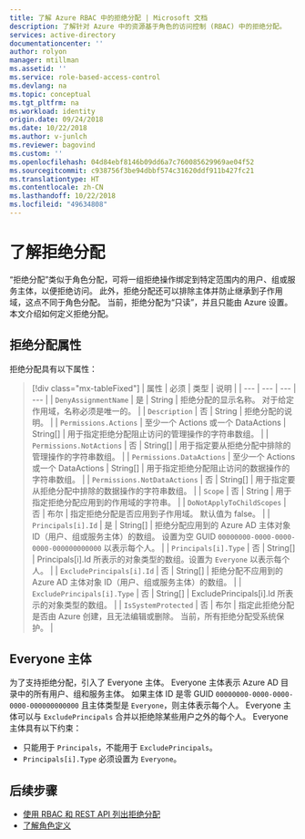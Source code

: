 ```yaml
---
title: 了解 Azure RBAC 中的拒绝分配 | Microsoft 文档
description: 了解针对 Azure 中的资源基于角色的访问控制 (RBAC) 中的拒绝分配。
services: active-directory
documentationcenter: ''
author: rolyon
manager: mtillman
ms.assetid: ''
ms.service: role-based-access-control
ms.devlang: na
ms.topic: conceptual
ms.tgt_pltfrm: na
ms.workload: identity
origin.date: 09/24/2018
ms.date: 10/22/2018
ms.author: v-junlch
ms.reviewer: bagovind
ms.custom: ''
ms.openlocfilehash: 04d84ebf8146b09dd6a7c760085629969ae04f52
ms.sourcegitcommit: c938756f3be94dbbf574c31620ddf911b427fc21
ms.translationtype: HT
ms.contentlocale: zh-CN
ms.lasthandoff: 10/22/2018
ms.locfileid: "49634808"
---
```

# <a name="understand-deny-assignments"></a>了解拒绝分配

“拒绝分配”类似于角色分配，可将一组拒绝操作绑定到特定范围内的用户、组或服务主体，以便拒绝访问。 此外，拒绝分配还可以排除主体并防止继承到子作用域，这点不同于角色分配。 当前，拒绝分配为“只读”，并且只能由 Azure 设置。 本文介绍如何定义拒绝分配。

## <a name="deny-assignment-properties"></a>拒绝分配属性

 拒绝分配具有以下属性：

> [!div class="mx-tableFixed"]
> | 属性 | 必须 | 类型 | 说明 |
> | --- | --- | --- | --- |
> | `DenyAssignmentName` | 是 | String | 拒绝分配的显示名称。 对于给定作用域，名称必须是唯一的。 |
> | `Description` | 否 | String | 拒绝分配的说明。 |
> | `Permissions.Actions` | 至少一个 Actions 或一个 DataActions | String[] | 用于指定拒绝分配阻止访问的管理操作的字符串数组。 |
> | `Permissions.NotActions` | 否 | String[] | 用于指定要从拒绝分配中排除的管理操作的字符串数组。 |
> | `Permissions.DataActions` | 至少一个 Actions 或一个 DataActions | String[] | 用于指定拒绝分配阻止访问的数据操作的字符串数组。 |
> | `Permissions.NotDataActions` | 否 | String[] | 用于指定要从拒绝分配中排除的数据操作的字符串数组。 |
> | `Scope` | 否 | String | 用于指定拒绝分配应用到的作用域的字符串。 |
> | `DoNotApplyToChildScopes` | 否 | 布尔 | 指定拒绝分配是否应用到子作用域。 默认值为 false。 |
> | `Principals[i].Id` | 是 | String[] | 拒绝分配应用到的 Azure AD 主体对象 ID（用户、组或服务主体）的数组。 设置为空 GUID `00000000-0000-0000-0000-000000000000` 以表示每个人。 |
> | `Principals[i].Type` | 否 | String[] | Principals[i].Id 所表示的对象类型的数组。设置为 `Everyone` 以表示每个人。 |
> | `ExcludePrincipals[i].Id` | 否 | String[] | 拒绝分配不应用到的 Azure AD 主体对象 ID（用户、组或服务主体）的数组。 |
> | `ExcludePrincipals[i].Type` | 否 | String[] | ExcludePrincipals[i].Id 所表示的对象类型的数组。 |
> | `IsSystemProtected` | 否 | 布尔 | 指定此拒绝分配是否由 Azure 创建，且无法编辑或删除。 当前，所有拒绝分配受系统保护。 |

## <a name="everyone-principal"></a>Everyone 主体

为了支持拒绝分配，引入了 Everyone 主体。 Everyone 主体表示 Azure AD 目录中的所有用户、组和服务主体。 如果主体 ID 是零 GUID `00000000-0000-0000-0000-000000000000` 且主体类型是 `Everyone`，则主体表示每个人。 Everyone 主体可以与 `ExcludePrincipals` 合并以拒绝除某些用户之外的每个人。 Everyone 主体具有以下约束：

- 只能用于 `Principals`，不能用于 `ExcludePrincipals`。
- `Principals[i].Type` 必须设置为 `Everyone`。

## <a name="next-steps"></a>后续步骤

- [使用 RBAC 和 REST API 列出拒绝分配](deny-assignments-rest.md)
- [了解角色定义](role-definitions.md)

